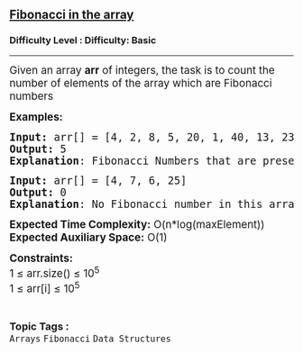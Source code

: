 <h2><a href="https://www.geeksforgeeks.org/problems/fibonacci-in-the-array5817/1?page=1&category=Arrays,Strings&status=unsolved&sortBy=difficulty">Fibonacci in the array</a></h2><h3>Difficulty Level : Difficulty: Basic</h3><hr><div class="problems_problem_content__Xm_eO"><p><span style="font-size: 14pt;">Given an array <strong>arr</strong> of integers, the task is to count the number of elements of the array which are Fibonacci numbers</span></p>
<p><span style="font-size: 14pt;"><strong>Examples:</strong></span></p>
<pre><span style="font-size: 14pt;"><strong>Input: </strong>arr[] = [4, 2, 8, 5, 20, 1, 40, 13, 23]
<strong>Output:</strong> 5
<strong>Explanation</strong>: Fibonacci Numbers that are present in array are 2, 8, 5, 1, 13</span></pre>
<pre><span style="font-size: 14pt;"><strong>Input: </strong>arr[] = [4, 7, 6, 25]
<strong>Output:</strong> 0
<strong>Explanation</strong>: No Fibonacci number in this array.</span></pre>
<p><span style="font-size: 14pt;"><strong>Expected Time Complexity:</strong> O(n*log(maxElement))<br><strong>Expected Auxiliary Space:</strong> O(1)</span></p>
<p><span style="font-size: 14pt;"><strong>Constraints:</strong><br>1 ≤ arr.size() ≤ 10<sup>5<br></sup>1 ≤ arr[i] ≤ 10<sup>5</sup><sup><br></sup></span></p></div><br><p><span style=font-size:18px><strong>Topic Tags : </strong><br><code>Arrays</code>&nbsp;<code>Fibonacci</code>&nbsp;<code>Data Structures</code>&nbsp;